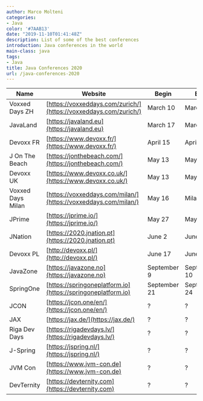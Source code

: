```yaml
---
author: Marco Molteni
categories:
- Java
color: '#7AAB13'
date: "2019-11-10T01:41:48Z"
description: List of some of the best conferences
introduction: Java conferences in the world
main-class: java
tags:
- Java
title: Java Conferences 2020
url: /java-conferences-2020
---
```

|Name|Website|Begin|End|City|Country|ISO|CFP|
|---|---|---|---|---|---|---|---|
|Voxxed Days ZH|[https://voxxeddays.com/zurich/](https://voxxeddays.com/zurich/)|March 10|March 10|Zürich|Switzerland|ch|Nov 19, 2019|
|JavaLand|[https://javaland.eu](https://javaland.eu)|March 17|March 20|Brühl bei Köln|Germany|de|
|Devoxx FR|[https://www.devoxx.fr/](https://www.devoxx.fr/)|April 15|April 17|Paris|France|fr|January 16|
|J On The Beach|[https://jonthebeach.com/](https://jonthebeach.com/)|May 13|May 15|Malaga|Spain|es|February 01|
|Devoxx UK|[https://www.devoxx.co.uk/](https://www.devoxx.co.uk/)|May 13|May 15|London|England|gb|November 2019|
|Voxxed Days Milan|[https://voxxeddays.com/milan/](https://voxxeddays.com/milan/)|May 16|Milan|Italy|it|?|
|JPrime|[https://jprime.io/](https://jprime.io/)|May 27|May 28|Sofia|Bulgaria|bg|February 15|
|JNation|[https://2020.jnation.pt](https://2020.jnation.pt)|June 2|June 3|Coimbra|Portugal|pt|February 20, 2020|
|Devoxx PL|[http://devoxx.pl/](http://devoxx.pl/)|June 17|June 19|Krakow|Poland|pl|?|
|JavaZone|[https://javazone.no](https://javazone.no)|September 9|September 10|Oslo|Norway|no|?
|SpringOne|[https://springoneplatform.io](https://springoneplatform.io)|September 21|September 24|Seattle|US|us|?
|JCON|[https://jcon.one/en/](https://jcon.one/en/)|?|?|Dusseldorf|Germany|de|?|
|JAX|[https://jax.de/](https://jax.de/)|?|?|Mainz|Germany|de||
|Riga Dev Days|[https://rigadevdays.lv/](https://rigadevdays.lv/)|?|?|Riga|Latvia|lv|?|
|J-Spring|[https://jspring.nl/](https://jspring.nl/)|?|?|Utrecht|Netherlands|nl||
|JVM Con|[https://www.jvm-con.de](https://www.jvm-con.de)|?|?|Köln|Germany|de||
|DevTernity|[https://devternity.com](https://devternity.com)|?|?|Riga|Latvia|lv||

